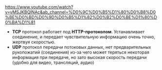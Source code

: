https://www.youtube.com/watch?v=yMSJKBQINAc&ab_channel=%D0%9C%D0%B5%D1%80%D0%B8%D0%BE%D0%BD%D0%9D%D0%B5%D1%82%D0%B2%D0%BE%D1%80%D0%BA%D1%81

- **TCP** протокол работает под **HTTP-протоколом**. Устанавливает соединение, и передает чувствительную информацию очень точно, жертвуя скоростью.
- **UDP** протокол передачи потоковых данных, нет предварительных рукопожатий (соединения) из-за чего может теряться некоторая информация при передаче, но зато высокая скорость передачи (удобно для видео, трансляций, аудио)